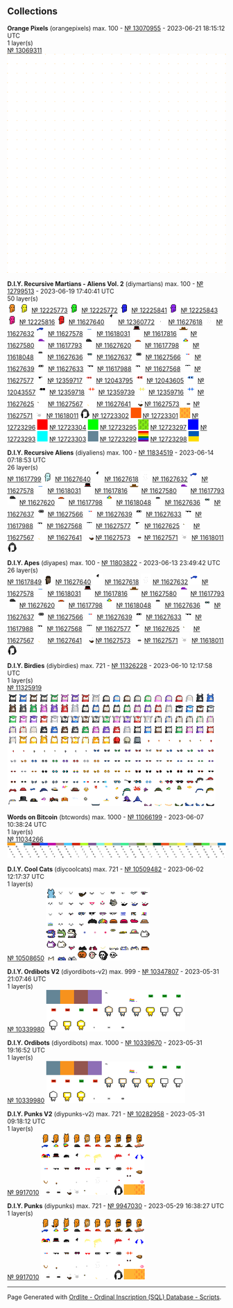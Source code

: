 ## Collections


**Orange Pixels** (orangepixels) max. 100 - [№ 13070955](https://ordinals.com/inscription/429915c362dacc2b1f7d4a5f7d929ee04e52298c35a7fe9c4e5a29580691b364i0) - 2023-06-21 18:15:12 UTC<br>
1 layer(s)<br>
[№ 13069311](https://ordinals.com/inscription/c0a4f0a19765b944bfea57cb51105a76e1c6a724a533ed46a288059dc9a2a963i0) ![](../num/13069311.png)


**D.I.Y. Recursive Martians - Aliens Vol. 2** (diymartians) max. 100 - [№ 12799513](https://ordinals.com/inscription/b2426c302ad2807d832b994cb509000a5fa8ac9c08cce273b16400a8409b4c13i0) - 2023-06-19 17:40:41 UTC<br>
50 layer(s)<br>
<a href="https://ordinals.com/inscription/0829dc471f8bb92a971dfdfb00a71c016b833c8f1d5f39dcb15aa5535d08fc15i0"><img src="../num/12225771.png" alt="№ 12225771"></a>
<a href="https://ordinals.com/inscription/9482552ec759b76577b28923741eb4bfc7770cead528755bf8fa44196ae9318ci0"><img src="../num/12225872.png" alt="№ 12225872"></a> 
[№ 12225773](https://ordinals.com/inscription/5b8eb4a05f13fffc49f824f457fb080b67e4fdc312fbbf2f804cef59e6d5fad2i0) ![](../num/12225773.png)
[№ 12225772](https://ordinals.com/inscription/85e0efd6cc2801ab7e1fe28e23110441348ca40481599f880c571ff4f69f066fi0) ![](../num/12225772.png)
[№ 12225841](https://ordinals.com/inscription/7953ccb6614a41e7b4c4ed2a2b112b52feda387de92de2c1a314f03d5da41955i0) ![](../num/12225841.png)
[№ 12225843](https://ordinals.com/inscription/2f1219924cfa01f9816581e8a39e201f15e19ab447e852ff9b43b13fa7b0c75di0) ![](../num/12225843.png)
[№ 12225816](https://ordinals.com/inscription/e60f597ec41c50e823ea382c101dfc2f30c13a927222be3b73cedd88bd1b9237i0) ![](../num/12225816.png)
[№ 11627640](https://ordinals.com/inscription/5ce9f89ad571e5380baa5b5ee387f08ea313421e7e54662b3899d411c39321ddi0) ![](../num/11627640.png)
[№ 12360772](https://ordinals.com/inscription/3459b14a4fcb7bce1df0465abc711b556caba6f7b42d4f925f1ddf830be47125i0) ![](../num/12360772.png)
[№ 11627618](https://ordinals.com/inscription/1355524a2aab576e069bac91227b0e52d227d65d84c5535377d3a0ea4e44d470i0) ![](../num/11627618.png)
[№ 11627632](https://ordinals.com/inscription/a6b4b81f69e8c217db24f0a71954195d67ced49a819b67a4daf9f3ca7fa1b971i0) ![](../num/11627632.png)
[№ 11627578](https://ordinals.com/inscription/83827ec13cb55a35fe3adca5acf67caf943c3bd6810f8fa893b067e8015c8f19i0) ![](../num/11627578.png)
[№ 11618031](https://ordinals.com/inscription/5b1e638c050318bec23f17b8b7758ccf13945e422516da6c722c67ae5ed4e26di0) ![](../num/11618031.png)
[№ 11617816](https://ordinals.com/inscription/5dcf96b13e5762d5a288d8bee36deb933fe192a55475199fe9a39ae29dd16853i0) ![](../num/11617816.png)
[№ 11627580](https://ordinals.com/inscription/5760ce05009e94a750a7245cac994fa9ffd388eadc757929ac17737811455429i0) ![](../num/11627580.png)
[№ 11617793](https://ordinals.com/inscription/0bd902941392ea138adb7db30cecdf5bc09a92c80e3e1bc3ecdf3c2d0abf6631i0) ![](../num/11617793.png)
[№ 11627620](https://ordinals.com/inscription/7c2fd41b52624ddb1ba11fe1c6d95475f2e42c4b53d6aaf6a16a09064acebe38i0) ![](../num/11627620.png)
[№ 11617798](https://ordinals.com/inscription/0f473c9dcd14e3f43a6599b038d810eac16bc6394edcfcf6b32f8df992ab6791i0) ![](../num/11617798.png)
[№ 11618048](https://ordinals.com/inscription/d32c50c23693a028e2381d6f756746a9ff684f2028edf694ab7b1b6cde78e2cdi0) ![](../num/11618048.png)
[№ 11627636](https://ordinals.com/inscription/d61fc2a89ecc6ae65cf91cdfac9edc37fd60c38621dac211f3a70891ef79b69ai0) ![](../num/11627636.png)
[№ 11627637](https://ordinals.com/inscription/680e2ee8cad86aa174b4f3373d733370c9a6fc4230b9708d520a0f6bcb8e72a6i0) ![](../num/11627637.png)
[№ 11627566](https://ordinals.com/inscription/56d3f4f661b2b4a9fc17755171d7cf4da74e570614b6b45de0cc87a809c3eb3ci0) ![](../num/11627566.png)
[№ 11627639](https://ordinals.com/inscription/fe4321178bd841e52fdeb72ce4456c5b7596c0d611b19da15ba75ec63b5314cai0) ![](../num/11627639.png)
[№ 11627633](https://ordinals.com/inscription/eddc1242f0fd290e130332e046897ad41dce1e7e112df48ecf2168e43172d383i0) ![](../num/11627633.png)
[№ 11617988](https://ordinals.com/inscription/a2110fb4afaa29bc70bcfac445f750ecb5e81777e8d080be2d2b07eb030ba0ffi0) ![](../num/11617988.png)
[№ 11627568](https://ordinals.com/inscription/c1277df4b986067b2a3f006d717b7f6d042896840c8b592e5a8b9ff22444b08fi0) ![](../num/11627568.png)
[№ 11627577](https://ordinals.com/inscription/722dfdc90a67ff7eb892d13393a8a5b360b8a109f3d809600919684a600ff60ei0) ![](../num/11627577.png)
[№ 12359717](https://ordinals.com/inscription/a0d11e78978a9dd5f1d891b71f06bd2d411c08372eba1f23e8b0722474388130i0) ![](../num/12359717.png)
[№ 12043795](https://ordinals.com/inscription/2c2d812754b9374ffb699173da7f6d476af138a99906b66b8453cc4343305167i0) ![](../num/12043795.png)
[№ 12043605](https://ordinals.com/inscription/964c52312f1db9025695b181d5f631292d29bec63ff9587138a589cb5ff8c26di0) ![](../num/12043605.png)
[№ 12043557](https://ordinals.com/inscription/545fd4d45d2f6d732d48accc082f72b67a00d19f88517320f814bf1fe827c816i0) ![](../num/12043557.png)
[№ 12359718](https://ordinals.com/inscription/72fe7ebda802852f499dca865ec22ac43eacfcf4796d761969ae8358791e943ci0) ![](../num/12359718.png)
[№ 12359739](https://ordinals.com/inscription/4db2e931b5cd489d8007d111d20ab97d84161b84c8f7ff3038e1afe79567b9afi0) ![](../num/12359739.png)
[№ 12359716](https://ordinals.com/inscription/4869c9bb7cf23e68ad94da5b1e9de1feff1ebdcaf9a08fccca5f1887dd40e239i0) ![](../num/12359716.png)
[№ 11627625](https://ordinals.com/inscription/06136a5b4fb585069ef6265a0fde3baf67ee914b9f784d2c951f3a8187800d54i0) ![](../num/11627625.png)
[№ 11627567](https://ordinals.com/inscription/8043604c7c96a5a43a97e251b246102ca40c0203431ff21bd26f23330dfa554ci0) ![](../num/11627567.png)
[№ 11627641](https://ordinals.com/inscription/92e7f48454546718f98103d7464d954033adbee21855f06584be06faa3e291ddi0) ![](../num/11627641.png)
[№ 11627573](https://ordinals.com/inscription/a01012b213ed425c5d4038bc36016f19f4f342ca052ff9bf6971672164e1a402i0) ![](../num/11627573.png)
[№ 11627571](https://ordinals.com/inscription/87d89d290ebde5d5b7aa75b4c8d0359515e25ea1542bc0646dc3f5b0b2fc55fdi0) ![](../num/11627571.png)
[№ 11618011](https://ordinals.com/inscription/aab67a4269ca0bda649fe341bd88c862aba2e9bf6e0826b9dfa5c4ba8fe62c2di0) ![](../num/11618011.png)
[№ 12723302](https://ordinals.com/inscription/189b02ffc8aac68a45102e9837a1ca92e422bf5544d9011a863626cf6b0abeeai0) ![](../num/12723302.png)
[№ 12723301](https://ordinals.com/inscription/43e93e43f2dac75b141baaa5b08df440e0b6ec5755577a9554a7af6540447bb7i0) ![](../num/12723301.png)
[№ 12723296](https://ordinals.com/inscription/39d774f7d7514371c88bc4f939346f6b23000c9892ac4ae8ea36c76694e3b842i0) ![](../num/12723296.png)
[№ 12723304](https://ordinals.com/inscription/b268b2acccd6b04680c2aa3130863ffbaa450f6870f100af678428cd07212ef6i0) ![](../num/12723304.png)
[№ 12723295](https://ordinals.com/inscription/ac810c9098681e100964166b7510d1ac371c147861b0ae2a862da3a8b8256037i0) ![](../num/12723295.png)
[№ 12723297](https://ordinals.com/inscription/4b9f880df07b072a4147a62acdd0881d024d14da6d84174db9b5ac555b71b346i0) ![](../num/12723297.png)
[№ 12723293](https://ordinals.com/inscription/014ad6ed6297bc4ed624b2856e036c6bde115d51eb7200b14e3b3413ad53db08i0) ![](../num/12723293.png)
[№ 12723303](https://ordinals.com/inscription/e139b5b0649186772cbf044bb8d3c5e43b77e3cf0472008ce2aaf52966c921eci0) ![](../num/12723303.png)
[№ 12723299](https://ordinals.com/inscription/6eb271ad3fdd15cc2ec34dda462e71aaa8a7ef7e306cfd189931ef37216a9c60i0) ![](../num/12723299.png)
[№ 12723298](https://ordinals.com/inscription/47cb34f1d73371df0b27ca0a259927fa80e2b2d9ee0e1d487fca5c9029b67b49i0) ![](../num/12723298.png)


**D.I.Y. Recursive Aliens** (diyaliens) max. 100 - [№ 11834519](https://ordinals.com/inscription/3832d5d8dc247cfa3506343acca1f4a9f1a9f914a4e6f16589e0dac4fdb67c1ci0) - 2023-06-14 07:18:53 UTC<br>
26 layer(s)<br>
[№ 11617799](https://ordinals.com/inscription/81ec4177e7fce4e568cc1c14366fe29deb88b0f0841eb12d4f1d0638cca68201i0) ![](../num/11617799.png)
[№ 11627640](https://ordinals.com/inscription/5ce9f89ad571e5380baa5b5ee387f08ea313421e7e54662b3899d411c39321ddi0) ![](../num/11627640.png)
[№ 11627618](https://ordinals.com/inscription/1355524a2aab576e069bac91227b0e52d227d65d84c5535377d3a0ea4e44d470i0) ![](../num/11627618.png)
[№ 11627632](https://ordinals.com/inscription/a6b4b81f69e8c217db24f0a71954195d67ced49a819b67a4daf9f3ca7fa1b971i0) ![](../num/11627632.png)
[№ 11627578](https://ordinals.com/inscription/83827ec13cb55a35fe3adca5acf67caf943c3bd6810f8fa893b067e8015c8f19i0) ![](../num/11627578.png)
[№ 11618031](https://ordinals.com/inscription/5b1e638c050318bec23f17b8b7758ccf13945e422516da6c722c67ae5ed4e26di0) ![](../num/11618031.png)
[№ 11617816](https://ordinals.com/inscription/5dcf96b13e5762d5a288d8bee36deb933fe192a55475199fe9a39ae29dd16853i0) ![](../num/11617816.png)
[№ 11627580](https://ordinals.com/inscription/5760ce05009e94a750a7245cac994fa9ffd388eadc757929ac17737811455429i0) ![](../num/11627580.png)
[№ 11617793](https://ordinals.com/inscription/0bd902941392ea138adb7db30cecdf5bc09a92c80e3e1bc3ecdf3c2d0abf6631i0) ![](../num/11617793.png)
[№ 11627620](https://ordinals.com/inscription/7c2fd41b52624ddb1ba11fe1c6d95475f2e42c4b53d6aaf6a16a09064acebe38i0) ![](../num/11627620.png)
[№ 11617798](https://ordinals.com/inscription/0f473c9dcd14e3f43a6599b038d810eac16bc6394edcfcf6b32f8df992ab6791i0) ![](../num/11617798.png)
[№ 11618048](https://ordinals.com/inscription/d32c50c23693a028e2381d6f756746a9ff684f2028edf694ab7b1b6cde78e2cdi0) ![](../num/11618048.png)
[№ 11627636](https://ordinals.com/inscription/d61fc2a89ecc6ae65cf91cdfac9edc37fd60c38621dac211f3a70891ef79b69ai0) ![](../num/11627636.png)
[№ 11627637](https://ordinals.com/inscription/680e2ee8cad86aa174b4f3373d733370c9a6fc4230b9708d520a0f6bcb8e72a6i0) ![](../num/11627637.png)
[№ 11627566](https://ordinals.com/inscription/56d3f4f661b2b4a9fc17755171d7cf4da74e570614b6b45de0cc87a809c3eb3ci0) ![](../num/11627566.png)
[№ 11627639](https://ordinals.com/inscription/fe4321178bd841e52fdeb72ce4456c5b7596c0d611b19da15ba75ec63b5314cai0) ![](../num/11627639.png)
[№ 11627633](https://ordinals.com/inscription/eddc1242f0fd290e130332e046897ad41dce1e7e112df48ecf2168e43172d383i0) ![](../num/11627633.png)
[№ 11617988](https://ordinals.com/inscription/a2110fb4afaa29bc70bcfac445f750ecb5e81777e8d080be2d2b07eb030ba0ffi0) ![](../num/11617988.png)
[№ 11627568](https://ordinals.com/inscription/c1277df4b986067b2a3f006d717b7f6d042896840c8b592e5a8b9ff22444b08fi0) ![](../num/11627568.png)
[№ 11627577](https://ordinals.com/inscription/722dfdc90a67ff7eb892d13393a8a5b360b8a109f3d809600919684a600ff60ei0) ![](../num/11627577.png)
[№ 11627625](https://ordinals.com/inscription/06136a5b4fb585069ef6265a0fde3baf67ee914b9f784d2c951f3a8187800d54i0) ![](../num/11627625.png)
[№ 11627567](https://ordinals.com/inscription/8043604c7c96a5a43a97e251b246102ca40c0203431ff21bd26f23330dfa554ci0) ![](../num/11627567.png)
[№ 11627641](https://ordinals.com/inscription/92e7f48454546718f98103d7464d954033adbee21855f06584be06faa3e291ddi0) ![](../num/11627641.png)
[№ 11627573](https://ordinals.com/inscription/a01012b213ed425c5d4038bc36016f19f4f342ca052ff9bf6971672164e1a402i0) ![](../num/11627573.png)
[№ 11627571](https://ordinals.com/inscription/87d89d290ebde5d5b7aa75b4c8d0359515e25ea1542bc0646dc3f5b0b2fc55fdi0) ![](../num/11627571.png)
[№ 11618011](https://ordinals.com/inscription/aab67a4269ca0bda649fe341bd88c862aba2e9bf6e0826b9dfa5c4ba8fe62c2di0) ![](../num/11618011.png)


**D.I.Y. Apes** (diyapes) max. 100 - [№ 11803822](https://ordinals.com/inscription/610ad953a48ce514ca71933b40228a366ef5edb8f6581ac20dca3098d618c7b2i0) - 2023-06-13 23:49:42 UTC<br>
26 layer(s)<br>
[№ 11617849](https://ordinals.com/inscription/b36750a6b444e3815f0cbb50a36e0f1231b74ba930855b1e9067f907942f34fci0) ![](../num/11617849.png)
[№ 11627640](https://ordinals.com/inscription/5ce9f89ad571e5380baa5b5ee387f08ea313421e7e54662b3899d411c39321ddi0) ![](../num/11627640.png)
[№ 11627618](https://ordinals.com/inscription/1355524a2aab576e069bac91227b0e52d227d65d84c5535377d3a0ea4e44d470i0) ![](../num/11627618.png)
[№ 11627632](https://ordinals.com/inscription/a6b4b81f69e8c217db24f0a71954195d67ced49a819b67a4daf9f3ca7fa1b971i0) ![](../num/11627632.png)
[№ 11627578](https://ordinals.com/inscription/83827ec13cb55a35fe3adca5acf67caf943c3bd6810f8fa893b067e8015c8f19i0) ![](../num/11627578.png)
[№ 11618031](https://ordinals.com/inscription/5b1e638c050318bec23f17b8b7758ccf13945e422516da6c722c67ae5ed4e26di0) ![](../num/11618031.png)
[№ 11617816](https://ordinals.com/inscription/5dcf96b13e5762d5a288d8bee36deb933fe192a55475199fe9a39ae29dd16853i0) ![](../num/11617816.png)
[№ 11627580](https://ordinals.com/inscription/5760ce05009e94a750a7245cac994fa9ffd388eadc757929ac17737811455429i0) ![](../num/11627580.png)
[№ 11617793](https://ordinals.com/inscription/0bd902941392ea138adb7db30cecdf5bc09a92c80e3e1bc3ecdf3c2d0abf6631i0) ![](../num/11617793.png)
[№ 11627620](https://ordinals.com/inscription/7c2fd41b52624ddb1ba11fe1c6d95475f2e42c4b53d6aaf6a16a09064acebe38i0) ![](../num/11627620.png)
[№ 11617798](https://ordinals.com/inscription/0f473c9dcd14e3f43a6599b038d810eac16bc6394edcfcf6b32f8df992ab6791i0) ![](../num/11617798.png)
[№ 11618048](https://ordinals.com/inscription/d32c50c23693a028e2381d6f756746a9ff684f2028edf694ab7b1b6cde78e2cdi0) ![](../num/11618048.png)
[№ 11627636](https://ordinals.com/inscription/d61fc2a89ecc6ae65cf91cdfac9edc37fd60c38621dac211f3a70891ef79b69ai0) ![](../num/11627636.png)
[№ 11627637](https://ordinals.com/inscription/680e2ee8cad86aa174b4f3373d733370c9a6fc4230b9708d520a0f6bcb8e72a6i0) ![](../num/11627637.png)
[№ 11627566](https://ordinals.com/inscription/56d3f4f661b2b4a9fc17755171d7cf4da74e570614b6b45de0cc87a809c3eb3ci0) ![](../num/11627566.png)
[№ 11627639](https://ordinals.com/inscription/fe4321178bd841e52fdeb72ce4456c5b7596c0d611b19da15ba75ec63b5314cai0) ![](../num/11627639.png)
[№ 11627633](https://ordinals.com/inscription/eddc1242f0fd290e130332e046897ad41dce1e7e112df48ecf2168e43172d383i0) ![](../num/11627633.png)
[№ 11617988](https://ordinals.com/inscription/a2110fb4afaa29bc70bcfac445f750ecb5e81777e8d080be2d2b07eb030ba0ffi0) ![](../num/11617988.png)
[№ 11627568](https://ordinals.com/inscription/c1277df4b986067b2a3f006d717b7f6d042896840c8b592e5a8b9ff22444b08fi0) ![](../num/11627568.png)
[№ 11627577](https://ordinals.com/inscription/722dfdc90a67ff7eb892d13393a8a5b360b8a109f3d809600919684a600ff60ei0) ![](../num/11627577.png)
[№ 11627625](https://ordinals.com/inscription/06136a5b4fb585069ef6265a0fde3baf67ee914b9f784d2c951f3a8187800d54i0) ![](../num/11627625.png)
[№ 11627567](https://ordinals.com/inscription/8043604c7c96a5a43a97e251b246102ca40c0203431ff21bd26f23330dfa554ci0) ![](../num/11627567.png)
[№ 11627641](https://ordinals.com/inscription/92e7f48454546718f98103d7464d954033adbee21855f06584be06faa3e291ddi0) ![](../num/11627641.png)
[№ 11627573](https://ordinals.com/inscription/a01012b213ed425c5d4038bc36016f19f4f342ca052ff9bf6971672164e1a402i0) ![](../num/11627573.png)
[№ 11627571](https://ordinals.com/inscription/87d89d290ebde5d5b7aa75b4c8d0359515e25ea1542bc0646dc3f5b0b2fc55fdi0) ![](../num/11627571.png)
[№ 11618011](https://ordinals.com/inscription/aab67a4269ca0bda649fe341bd88c862aba2e9bf6e0826b9dfa5c4ba8fe62c2di0) ![](../num/11618011.png)


**D.I.Y. Birdies** (diybirdies) max. 721 - [№ 11326228](https://ordinals.com/inscription/5cf5cb5cf764f6363e6485b85824909533b8d274c4a9988a9c7362e3d4e4409fi0) - 2023-06-10 12:17:58 UTC<br>
1 layer(s)<br>
[№ 11325919](https://ordinals.com/inscription/02f325b9333a61aeaabf7405205d99ea311014ded42dd97c590d9459400c1d11i0) ![](../num/11325919.png)


**Words on Bitcoin** (btcwords) max. 1000 - [№ 11066199](https://ordinals.com/inscription/ac685db241919af1e5556bfc5a452e40efc961b074d385de750863256272a8aai0) - 2023-06-07 10:38:24 UTC<br>
1 layer(s)<br>
[№ 11034266](https://ordinals.com/inscription/c1805b21d5fb0be5d310d964735333f7ae806377220e0aa6e8147522199a306ei0) ![](../num/11034266.png)


**D.I.Y. Cool Cats** (diycoolcats) max. 721 - [№ 10509482](https://ordinals.com/inscription/02ef2b3c240e56acd9ffad6c17e9758b5c5fd2d957fb80949f22de8c5ec6df83i0) - 2023-06-02 12:17:37 UTC<br>
1 layer(s)<br>
[№ 10508650](https://ordinals.com/inscription/3d9f89d725cff85b8ed2f1be57adab3ecb96efb4ee50c7f197efbe3862c325eei0) ![](../num/10508650.png)


**D.I.Y. Ordibots V2** (diyordibots-v2) max. 999 - [№ 10347807](https://ordinals.com/inscription/671293d418f7e05a503ffec6703b266ce08eb5522329774f2ac008b883a4e2a0i0) - 2023-05-31 21:07:46 UTC<br>
1 layer(s)<br>
[№ 10339980](https://ordinals.com/inscription/477e87bc55d33a1698024e12af7357e5f5d5e5fba2bc8aadc0a71d83776cb70ai0) ![](../num/10339980.png)


**D.I.Y. Ordibots** (diyordibots) max. 1000 - [№ 10339670](https://ordinals.com/inscription/e1be0a2827e42ffaacde0da19006566d9efb5b920e41d29fd59b5d0a3527cfc8i0) - 2023-05-31 19:16:52 UTC<br>
1 layer(s)<br>
[№ 10339980](https://ordinals.com/inscription/477e87bc55d33a1698024e12af7357e5f5d5e5fba2bc8aadc0a71d83776cb70ai0) ![](../num/10339980.png)


**D.I.Y. Punks V2** (diypunks-v2) max. 721 - [№ 10282958](https://ordinals.com/inscription/49fc0b24a6d2be8c78b1b468b77729e3516fae223766e64dc3e68d4051c52e89i0) - 2023-05-31 09:18:12 UTC<br>
1 layer(s)<br>
[№ 9917010](https://ordinals.com/inscription/cf5df319bbe23fa3d012e5ee0810700c8e82aebff41164246f0d87d7b60a9903i0) ![](../num/9917010.png)


**D.I.Y. Punks** (diypunks) max. 721 - [№ 9947030](https://ordinals.com/inscription/753f663770d816f61acd35da8dd04e122eec8582e93ca36b2122f2d4ac206089i0) - 2023-05-29 16:38:27 UTC<br>
1 layer(s)<br>
[№ 9917010](https://ordinals.com/inscription/cf5df319bbe23fa3d012e5ee0810700c8e82aebff41164246f0d87d7b60a9903i0) ![](../num/9917010.png)


---

Page Generated with [Ordlite - Ordinal Inscription (SQL) Database - Scripts](https://github.com/ordbase/generative-orc-721/tree/master/ordlite).  

